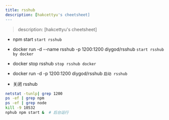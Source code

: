 ```yaml
---
title: rsshub
description: [hakcettyu's cheetsheet]
---
```


> description: [hakcettyu's cheetsheet]

- npm start  `start rsshub`
- docker run -d --name rsshub -p 1200:1200 diygod/rsshub  `start rsshub by docker`
- docker stop rsshub  `stop rsshub docker`
- docker run -d -p 1200:1200 diygod/rsshub `启动 rsshub`

- 关闭 rsshub

```bash
netstat -tunlp| grep 1200
ps -ef | grep npm
ps -ef | grep node
kill -9 10532
nphub npm start &  # 后台运行
```


